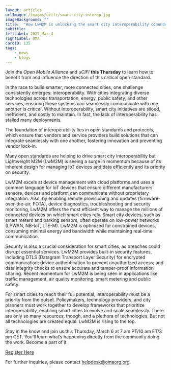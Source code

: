 ```yaml
---
layout: articles
urlImage: /images/ucifi/smart-city-interop.jpg
imageBackground: ""
title:  "How LwM2M is unlocking the smart city interoperability conundrum"
subtitle: 
leftLabel: 2025-Mar-4
rightLabel: OMA
cardID: 135
tags: 
    - news
    - blogs
---
```

Join the _Open Mobile Alliance_ and _uCIFI_ **this Thursday** to learn how to benefit from and influence the direction of this critical open standard.

In the race to build smarter, more connected cities, one challenge consistently emerges: interoperability. With cities integrating diverse technologies across transportation, energy, public safety, and other services, ensuring these systems can seamlessly communicate with one another is critical. Without interoperability, smart city initiatives are siloed, inefficient, and costly to maintain. In fact, the lack of interoperability has stalled many deployments.
<!--more-->

The foundation of interoperability lies in open standards and protocols, which ensure that vendors and service providers build solutions that can integrate seamlessly with one another, fostering innovation and preventing vendor lock-in.

Many open standards are helping to drive smart city interoperability but Lightweight M2M (LwM2M) is seeing a surge in momentum because of its inherent design for managing IoT devices and data efficiently and its priority on security. 

LwM2M excels at device management with cloud platforms and uses a common language for IoT devices that ensure different manufacturers’ sensors, devices and platform can communicate without proprietary integration. Also, by enabling remote provisioning and updates (firmware-over-the-air, FOTA), device diagnostics, troubleshooting and security monitoring, LwM2M offers the most efficient way to manage the millions of connected devices on which smart cities rely. Smart city devices, such as smart meters and parking sensors, often operate on low-power networks (LPWAN, NB-IoT, LTE-M). LwM2M is optimized for constrained devices, consuming minimal energy and bandwidth while maintaining real-time communication. 

Security is also a crucial consideration for smart cities, as breaches could disrupt essential services. LwM2M provides built-in security features, including DTLS (Datagram Transport Layer Security) for encrypted communication; device authentication to prevent unauthorized access; and data integrity checks to ensure accurate and tamper-proof information sharing. 
Recent momentum for LwM2M is being seen in applications like traffic management, air quality monitoring, smart metering and public safety. 

For smart cities to reach their full potential, interoperability must be a priority from the outset. Policymakers, technology providers, and city planners must work together to develop frameworks that prioritize interoperability, enabling smart cities to evolve and scale seamlessly. There are only so many resources, though, and a plethora of technologies. But not all technologies are created equal. LwM2M is rising to the top. 

Stay in the know and join us this Thursday, March 6 at 7 am PT/10 am ET/3 pm CET. You’ll learn what’s happening directly from the community doing the work. Become a part of it.

[Register Here](https://www.openmobilealliance.org/ucifi/#ask-me-anything-ama-webinar)

For further inquiries, please contact <helpdesk@omaorg.org>.
